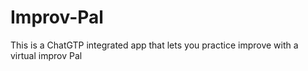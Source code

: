 # Improv-Pal
This is a ChatGTP integrated app that lets you practice improve with a virtual improv Pal


